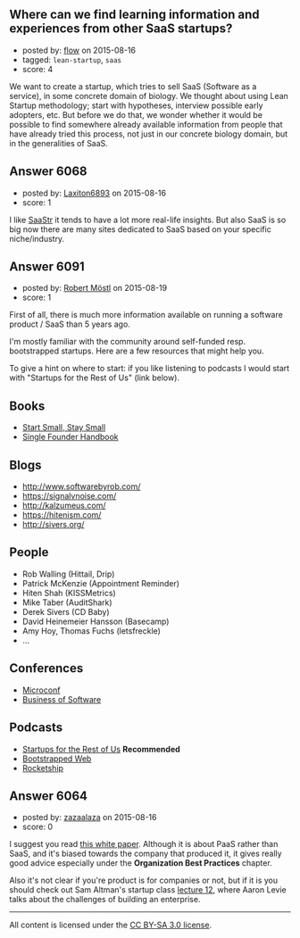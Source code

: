 ## Where can we find learning information and experiences from other SaaS startups?

- posted by: [flow](https://stackexchange.com/users/57288/flow) on 2015-08-16
- tagged: `lean-startup`, `saas`
- score: 4

<p>We want to create a startup, which tries to sell SaaS (Software as a service), in some concrete domain of biology. We thought about using Lean Startup methodology; start with hypotheses, interview possible early adopters, etc. But before we do that, we wonder whether it would be possible to find somewhere already available information from people that have already tried this process, not just in our concrete biology domain, but in the generalities of SaaS. </p>



## Answer 6068

- posted by: [Laxiton6893](https://stackexchange.com/users/2181902/laxiton6893) on 2015-08-16
- score: 1

<p>I like <a href="http://www.saastr.com" rel="nofollow">SaaStr</a> it tends to have a lot more real-life insights. But also SaaS is so big now there are many sites dedicated to SaaS based on your specific niche/industry. </p>



## Answer 6091

- posted by: [Robert Möstl](https://stackexchange.com/users/1018191/robert-m-stl) on 2015-08-19
- score: 1

<p>First of all, there is much more information available on running a software product / SaaS than 5 years ago.</p>

<p>I'm mostly familiar with the community around self-funded resp. bootstrapped startups. Here are a few resources that might help you.</p>

<p>To give a hint on where to start: if you like listening to podcasts I would start with "Startups for the Rest of Us" (link below).</p>

<h2>Books</h2>

<ul>
<li><a href="http://www.startupbook.net/" rel="nofollow">Start Small, Stay Small</a></li>
<li><a href="http://www.singlefounderhandbook.com/" rel="nofollow">Single Founder Handbook</a></li>
</ul>

<h2>Blogs</h2>

<ul>
<li><a href="http://www.softwarebyrob.com/" rel="nofollow">http://www.softwarebyrob.com/</a></li>
<li><a href="https://signalvnoise.com/" rel="nofollow">https://signalvnoise.com/</a></li>
<li><a href="http://kalzumeus.com/" rel="nofollow">http://kalzumeus.com/</a></li>
<li><a href="https://hitenism.com/" rel="nofollow">https://hitenism.com/</a></li>
<li><a href="http://sivers.org/" rel="nofollow">http://sivers.org/</a></li>
</ul>

<h2>People</h2>

<ul>
<li>Rob Walling (Hittail, Drip)</li>
<li>Patrick McKenzie (Appointment Reminder)</li>
<li>Hiten Shah (KISSMetrics)</li>
<li>Mike Taber (AuditShark)</li>
<li>Derek Sivers (CD Baby)</li>
<li>David Heinemeier Hansson (Basecamp)</li>
<li>Amy Hoy, Thomas Fuchs (letsfreckle)</li>
<li>...</li>
</ul>

<h2>Conferences</h2>

<ul>
<li><a href="http://www.microconf.com/" rel="nofollow">Microconf</a></li>
<li><a href="http://businessofsoftware.org/" rel="nofollow">Business of Software</a></li>
</ul>

<h2>Podcasts</h2>

<ul>
<li><a href="http://startupsfortherestofus.com/" rel="nofollow">Startups for the Rest of Us</a> <strong>Recommended</strong></li>
<li><a href="http://bootstrappedweb.com/" rel="nofollow">Bootstrapped Web</a></li>
<li><a href="http://rocketship.fm/" rel="nofollow">Rocketship</a></li>
</ul>



## Answer 6064

- posted by: [zazaalaza](https://stackexchange.com/users/4672194/zazaalaza) on 2015-08-16
- score: 0

<p>I suggest you read <a href="http://apprenda.com/lp/buyers-guide-enterprise-platform-as-a-service-paas/" rel="nofollow">this white paper</a>. Although it is about PaaS rather than SaaS, and it's biased towards the company that produced it, it gives really good advice especially under the <strong>Organization Best Practices</strong> chapter.</p>

<p>Also it's not clear if you're product is for companies or not, but if it is you should check out Sam Altman's startup class <a href="http://apprenda.com/lp/buyers-guide-enterprise-platform-as-a-service-paas/" rel="nofollow">lecture 12</a>, where Aaron Levie talks about the challenges of building an enterprise.</p>




---

All content is licensed under the [CC BY-SA 3.0 license](https://creativecommons.org/licenses/by-sa/3.0/).
